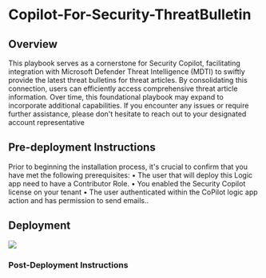 # Copilot-For-Security-ThreatBulletin

## Overview
This playbook serves as a cornerstone for Security Copilot, facilitating integration with Microsoft Defender Threat Intelligence (MDTI) to swiftly provide the latest threat bulletins for threat articles. By consolidating this connection, users can efficiently access comprehensive threat article information. Over time, this foundational playbook may expand to incorporate additional capabilities. If you encounter any issues or require further assistance, please don't hesitate to reach out to your designated account representative

## Pre-deployment Instructions

Prior to beginning the installation process, it's crucial to confirm that you have met the following prerequisites:
• The user that will deploy this Logic app need to have a Contributor Role.
• You enabled the Security Copilot license on your tenant
• The user authenticated within the CoPilot logic app action and has permission to send emails..

## Deployment

<a href="https://portal.azure.com/#create/Microsoft.Template/uri/https%3A%2F%2Fraw.githubusercontent.com%2FKwachSean%2FSecurityCopilot%2Fmain%2Fplaybooks%2FThreatBulletinCopilot%2Fazuredeploy.json" target="_blank">
    <img src="https://aka.ms/deploytoazurebutton"/>

</a>


### Post-Deployment Instructions

